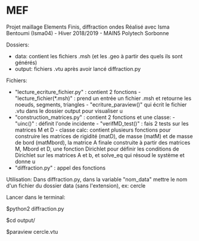 # MEF
Projet maillage Elements Finis, diffraction ondes
Réalisé avec Isma Bentoumi (Isma04) - Hiver 2018/2019 - MAIN5 Polytech Sorbonne

Dossiers:
  - data: contient les fichiers .msh (et les .geo à partir des quels ils sont générés)
  - output: fichiers .vtu après avoir lancé diffraction.py 
  
 Fichiers:
  - "lecture_ecriture_fichier.py" : contient 2 fonctions
        - "lecture_fichier(*.msh)" : prend un entrée un fichier .msh et retourne les noeuds, segments, triangles 
        - "ecriture_paraview()" qui écrit le fichier .vtu dans le dossier output pour visualiser u 
  - "construction_matrices.py" : contient 2 fonctions et une classe:
        - "uinc()" : définit l'onde incidente 
        - "verifMD_test()" : fais 2 tests sur les matrices M et D 
        - classe calc: contient plusieurs fonctions pour construire les matrices de rigidité (matD), de masse (matM) et de 
          masse de bord (matMbord), la matrice A finale construite à partir des matrices M, Mbord et D, une fonction Dirichlet 
          pour définir les conditions de Dirichlet sur les matrices A et b, et solve_eq qui résoud le système et donne u
  - "diffraction.py" : appel des fonctions 
  
  
  Utilisation:
  Dans diffraction.py, dans la variable "nom_data" mettre le nom d'un fichier du dossier data (sans l'extension), ex: cercle
  
Lancer dans le terminal:

$python2 diffraction.py

$cd output/

$paraview cercle.vtu 

          
        
